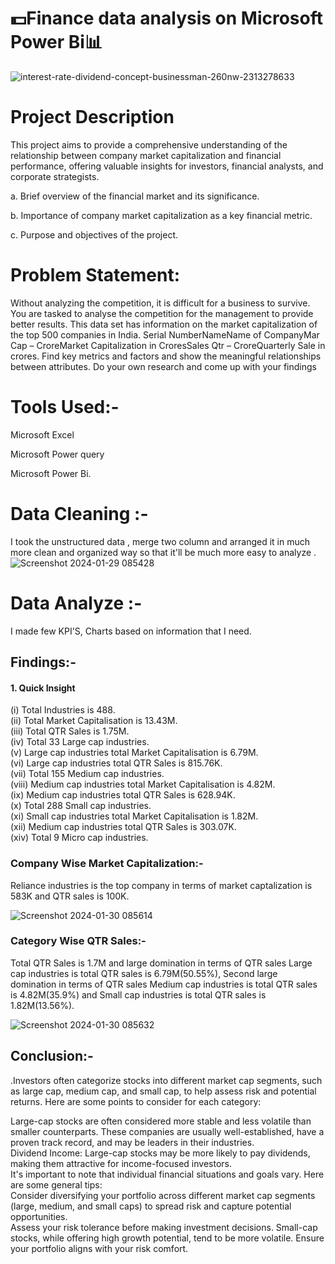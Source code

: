 # 💵Finance data analysis on Microsoft Power Bi📊
![interest-rate-dividend-concept-businessman-260nw-2313278633](https://github.com/GoutamKuiri99/Finance_data_analysis_on_Microsoft_Power_Bi/assets/154737280/a65247dd-ea8c-4ce7-9758-4a22006ea0af)

# Project Description
This project aims to provide a comprehensive understanding of the relationship between company market capitalization and financial performance, offering valuable insights for investors, financial
analysts, and corporate strategists.

a. Brief overview of the financial market and its significance.

b. Importance of company market capitalization as a key financial metric.

c. Purpose and objectives of the project.

# Problem Statement:
Without analyzing the competition, it is difficult for a business to survive. You are
tasked to analyse the competition for the management to provide better results. This
data set has information on the market capitalization of the top 500 companies in India.
Serial NumberNameName of CompanyMar Cap – CroreMarket Capitalization in
CroresSales Qtr – CroreQuarterly Sale in crores. Find key metrics and factors and
show the meaningful relationships between attributes.
Do your own research and come up with your findings

# Tools Used:-

Microsoft Excel

Microsoft Power query

Microsoft Power Bi.

# Data Cleaning :-
I took the unstructured data , merge two column and arranged it in much more 
clean and organized way so that it'll be much more easy to analyze .
![Screenshot 2024-01-29 085428](https://github.com/GoutamKuiri99/Finance_data_analysis_on_Microsoft_Power_Bi/assets/154737280/4f4df150-5996-4cc8-8dac-8cafff39ac32)

# Data Analyze :-
I made few KPI'S, Charts based on information that I need.

## Findings:-

#### 1. Quick Insight   
   (i) Total Industries is 488.   
   (ii) Total Market Capitalisation is 13.43M.   
   (iii) Total QTR Sales is 1.75M.   
   (iv) Total 33 Large cap industries.   
   (v)  Large cap industries total  Market Capitalisation is 6.79M.   
   (vi) Large cap industries total QTR Sales is 815.76K.   
   (vii) Total 155 Medium cap industries.    
   (viii) Medium  cap industries total  Market Capitalisation is 4.82M.     
   (ix) Medium cap industries total QTR Sales is 628.94K.   
   (x) Total 288 Small cap industries.   
   (xi) Small cap industries total  Market Capitalisation is 1.82M.   
   (xii) Medium cap industries total QTR Sales is 303.07K.   
   (xiv) Total 9 Micro cap industries.   

### Company Wise Market Capitalization:-  
Reliance industries is the top company in terms of market captalization is 583K and QTR sales is 100K.
  
![Screenshot 2024-01-30 085614](https://github.com/GoutamKuiri99/Finance_data_analysis_on_Microsoft_Power_Bi/assets/154737280/7501a8cb-6a65-4c6d-aca1-2f5dc78ccdb8)

### Category Wise QTR Sales:-   
Total QTR Sales is 1.7M and large domination in terms of QTR sales Large cap industries is total QTR sales is 6.79M(50.55%), Second large domination in terms of QTR sales Medium cap industries is total QTR sales is 4.82M(35.9%) and Small cap industries is total QTR sales is 1.82M(13.56%).

![Screenshot 2024-01-30 085632](https://github.com/GoutamKuiri99/Finance_data_analysis_on_Microsoft_Power_Bi/assets/154737280/2d6c89a4-c5dd-4a9b-b9f6-cda65b632f44)

## Conclusion:-
.Investors often categorize stocks into different market cap segments, such as large cap, medium cap, and small cap, to help assess risk and potential returns. Here are some points to consider for each category:   
  
  Large-cap stocks are often considered more stable and less volatile than smaller counterparts. These companies are usually well-established, have a proven track record, and may be leaders in their industries.   
Dividend Income: Large-cap stocks may be more likely to pay dividends, making them attractive for income-focused investors.       
It's important to note that individual financial situations and goals vary. Here are some general tips:   
    Consider diversifying your portfolio across different market cap segments (large, medium, and small caps) to spread risk and capture potential opportunities.     
    Assess your risk tolerance before making investment decisions. Small-cap stocks, while offering high growth potential, tend to be more volatile. Ensure your portfolio aligns with your risk comfort.   









